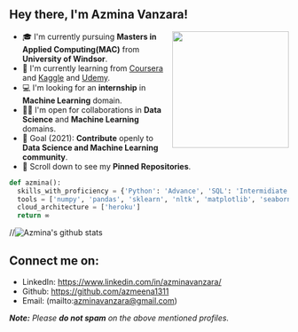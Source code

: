 ## Hey there, I'm Azmina Vanzara!
<img align='right' src="https://static.vecteezy.com/system/resources/previews/000/229/542/original/young-caucasian-woman-as-female-developer-profession-vector.jpg" width="210">

- 🎓 I'm currently pursuing **Masters in Applied Computing(MAC)**  from **University of Windsor**.
- 🌱 I'm currently learning from [Coursera](https://www.coursera.org/) and [Kaggle](https://www.kaggle.com/) and [Udemy](https://www.udemy.com/).
- 💻 I'm looking for an **internship** in **Machine Learning** domain.
- 🤝🏻 I'm open for collaborations in **Data Science** and **Machine Learning** domains.
- 🎯 Goal (2021): **Contribute** openly to **Data Science and Machine Learning community**.
- 📌 Scroll down to see my **Pinned Repositories**.

```python
def azmina():
  skills_with_proficiency = {'Python': 'Advance', 'SQL': 'Intermidiate', 'HTML & CSS': 'Beginner'}
  tools = ['numpy', 'pandas', 'sklearn', 'nltk', 'matplotlib', 'seaborn', 'keras', 'flask', 'tableau']
  cloud_architecture = ['heroku']
  return ∞
```

//![Azmina's github stats](https://github-readme-stats.vercel.app/api?username=azmeena1311&show_icons=true&hide_border=true)


## Connect me on:
- LinkedIn: https://www.linkedin.com/in/azminavanzara/
- Github: https://github.com/azmeena1311
- Email: (mailto:azminavanzara@gmail.com)

_**Note:** Please **do not spam** on the above mentioned profiles._
